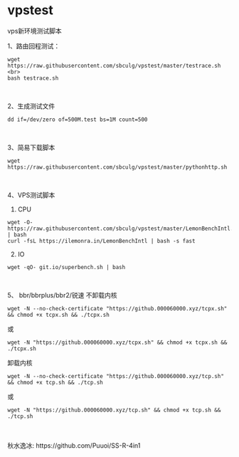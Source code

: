 # vpstest
vps新环境测试脚本
<br>



1、路由回程测试：<br>
```
wget https://raw.githubusercontent.com/sbculg/vpstest/master/testrace.sh <br>
bash testrace.sh
```

<br>

2、生成测试文件<br>
```
dd if=/dev/zero of=500M.test bs=1M count=500
```

<br>

3、简易下载脚本<br>
```
wget https://raw.githubusercontent.com/sbculg/vpstest/master/pythonhttp.sh
```

<br>

4、VPS测试脚本<br>
  1) CPU<br>
```
wget -O- https://raw.githubusercontent.com/sbculg/vpstest/master/LemonBenchIntl.sh | bash
curl -fsL https://ilemonra.in/LemonBenchIntl | bash -s fast

```


  2) IO<br>
```
wget -qO- git.io/superbench.sh | bash
```

<br>

5、 bbr/bbrplus/bbr2/锐速
不卸载内核
```
wget -N --no-check-certificate "https://github.000060000.xyz/tcpx.sh" && chmod +x tcpx.sh && ./tcpx.sh
```
或
```
wget -N "https://github.000060000.xyz/tcpx.sh" && chmod +x tcpx.sh && ./tcpx.sh
```
卸载内核
```
wget -N --no-check-certificate "https://github.000060000.xyz/tcp.sh" && chmod +x tcp.sh && ./tcp.sh
```
或
```
wget -N "https://github.000060000.xyz/tcp.sh" && chmod +x tcp.sh && ./tcp.sh
```



<br>
<br>
秋水逸冰: https://github.com/Puuoi/SS-R-4in1
